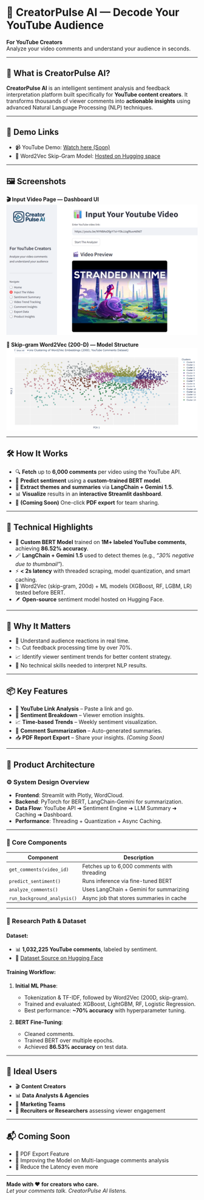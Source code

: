 # 🎥 CreatorPulse AI — Decode Your YouTube Audience

**For YouTube Creators**  
Analyze your video comments and understand your audience in seconds.

---

## 🤖 What is CreatorPulse AI?

**CreatorPulse AI** is an intelligent sentiment analysis and feedback interpretation platform built specifically for **YouTube content creators**. It transforms thousands of viewer comments into **actionable insights** using advanced Natural Language Processing (NLP) techniques.

---

## 🔗 Demo Links

- 📹 YouTube Demo: [Watch here (Soon)](*********************)
- 🧠 Word2Vec Skip-Gram Model: [Hosted on Hugging space](https://huggingface.co/spaces/nitish-11/skipgram-word2vec-model-with-youtube-comments)

---


## 🖼️ Screenshots

**🎬 Input Video Page — Dashboard UI**
![Dashboard Screenshot](images/input_video_page.png)

**🧠 Skip-gram Word2Vec (200-D) — Model Structure**
![Skipgram Word2Vec-200 Dimensional Model](images/word2vec_model.png)


---

## 🛠️ How It Works

- 🔍 **Fetch** up to **6,000 comments** per video using the YouTube API.
- 🤖 **Predict sentiment** using a **custom-trained BERT model**.
- 🧠 **Extract themes and summaries** via **LangChain + Gemini 1.5**.
- 📊 **Visualize** results in an **interactive Streamlit dashboard**.
- 🧾 **(Coming Soon)** One-click **PDF export** for team sharing.

---

## 🧪 Technical Highlights

- 🧠 **Custom BERT Model** trained on **1M+ labeled YouTube comments**, achieving **86.52% accuracy**.
- 🪄 **LangChain + Gemini 1.5** used to detect themes (e.g., *“30% negative due to thumbnail”*).
- ⚡ **< 2s latency** with threaded scraping, model quantization, and smart caching.
- 🧮 Word2Vec (skip-gram, 200d) + ML models (XGBoost, RF, LGBM, LR) tested before BERT.
- 🪶 **Open-source** sentiment model hosted on Hugging Face.

---
## 🎯 Why It Matters

- 🚀 Understand audience reactions in real time.
- 📉 Cut feedback processing time by over 70%.
- 📈 Identify viewer sentiment trends for better content strategy.
- 🧩 No technical skills needed to interpret NLP results.

---

## 📦 Key Features

- 🔗 **YouTube Link Analysis** – Paste a link and go.
- 💬 **Sentiment Breakdown** – Viewer emotion insights.
- 📈 **Time-based Trends** – Weekly sentiment visualization.
- 🧠 **Comment Summarization** – Auto-generated summaries.
- 📥 **PDF Report Export** – Share your insights. *(Coming Soon)*

---

## 🧩 Product Architecture

### ⚙️ System Design Overview

- **Frontend**: Streamlit with Plotly, WordCloud.
- **Backend**: PyTorch for BERT, LangChain-Gemini for summarization.
- **Data Flow**: YouTube API ➜ Sentiment Engine ➜ LLM Summary ➜ Caching ➜ Dashboard.
- **Performance**: Threading + Quantization + Async Caching.

---

### 📌 Core Components

| Component | Description |
|----------|-------------|
| `get_comments(video_id)` | Fetches up to 6,000 comments with threading |
| `predict_sentiment()` | Runs inference via fine-tuned BERT |
| `analyze_comments()` | Uses LangChain + Gemini for summarizing |
| `run_background_analysis()` | Async job that stores summaries in cache |

---

### 🧠 Research Path & Dataset

#### Dataset:
- 📊 **1,032,225 YouTube comments**, labeled by sentiment.  
- 🔗 [Dataset Source on Hugging Face](https://huggingface.co/datasets/AmaanP314/youtube-comment-sentiment)

#### Training Workflow:
1. **Initial ML Phase**:
   - Tokenization & TF-IDF, followed by Word2Vec (200D, skip-gram).
   - Trained and evaluated: XGBoost, LightGBM, RF, Logistic Regression.
   - Best performance: **~70% accuracy** with hyperparameter tuning.

2. **BERT Fine-Tuning**:
   - Cleaned comments.
   - Trained BERT over multiple epochs.
   - Achieved **86.53% accuracy** on test data.

---



## 👥 Ideal Users

- 🎬 **Content Creators**
- 📊 **Data Analysts & Agencies**
- 📣 **Marketing Teams**
- 🧪 **Recruiters or Researchers** assessing viewer engagement

---

## 📬 Coming Soon

- 🧾 PDF Export Feature  
- 🎯 Improving the Model on Multi-language comments analysis
- 🧠 Reduce the Latency even more
---

**Made with ❤️ for creators who care.**  
*Let your comments talk. CreatorPulse AI listens.*


